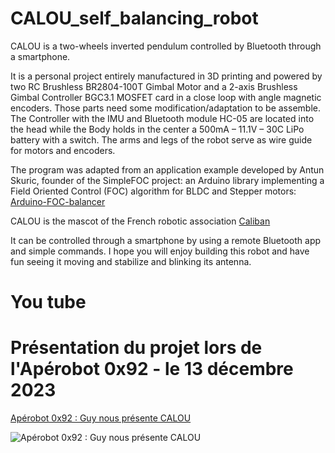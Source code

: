 # CALOU_self_balancing_robot
CALOU is a two-wheels inverted pendulum controlled by Bluetooth through a smartphone.

It is a personal project entirely manufactured in 3D printing and powered by two RC Brushless BR2804-100T Gimbal Motor and a 2-axis Brushless Gimbal Controller BGC3.1 MOSFET card in a close loop with angle magnetic encoders. Those parts need some modification/adaptation to be assemble. The Controller with the IMU and Bluetooth module HC-05 are located into the head while the Body holds in the center a 500mA – 11.1V – 30C LiPo battery with a switch. The arms and legs of the robot serve as wire guide for motors and encoders.

The program was adapted from an application example developed by Antun Skuric, founder of the SimpleFOC project: an Arduino library implementing a Field Oriented Control (FOC) algorithm for BLDC and Stepper motors:
[Arduino-FOC-balancer](https://github.com/simplefoc/Arduino-FOC-balancer)

CALOU is the mascot of the French robotic association
[Caliban](https://www.facebook.com/AssoCaliban)

It can be controlled through a smartphone by using a remote Bluetooth app and simple commands. 
I hope you will enjoy building this robot and have fun seeing it moving and stabilize and blinking its antenna.

# You tube

# Présentation du projet lors de l'Apérobot 0x92  - le 13 décembre 2023
[Apérobot 0x92 : Guy nous présente CALOU ](https://youtu.be/fIwBQCcEI_Y?si=7qKZwHnpSAFOepEM)

![Apérobot 0x92 : Guy nous présente CALOU](https://i.ytimg.com/vi/fIwBQCcEI_Y/maxresdefault.jpg)

